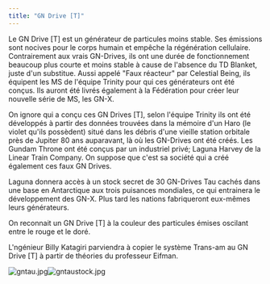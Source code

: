 ```yaml
---
title: "GN Drive [T]"
---
```


Le GN Drive [T] est un générateur de particules moins stable. Ses émissions sont nocives pour le corps humain et empêche la régénération cellulaire. Contrairement aux vrais GN-Drives, ils ont une durée de fonctionnement beaucoup plus courte et moins stable à cause de l'absence du TD Blanket, juste d'un substitue. Aussi appelé "Faux réacteur" par Celestial Being, ils équipent les MS de l'équipe Trinity pour qui ces générateurs ont été conçus. Ils auront été livrés également à la Fédération pour créer leur nouvelle série de MS, les GN-X.


On ignore qui a conçu ces GN Drives [T], selon l'équipe Trinity ils ont été développés à partir des données trouvées dans la mémoire d'un Haro (le violet qu'ils possèdent) situé dans les débris d'une vieille station orbitale près de Jupiter 80 ans auparavant, là où les GN-Drives ont été créés. Les Gundam Throne ont été conçus par un industriel privé; Laguna Harvey de la Linear Train Company. On suppose que c'est sa société qui a créé également ces faux GN Drives.


Laguna donnera accès à un stock secret de 30 GN-Drives Tau cachés dans une base en Antarctique aux trois puisances mondiales, ce qui entrainera le développement des GN-X. Plus tard les nations fabriqueront eux-mêmes leurs générateurs.


On reconnait un GN Drive [T] à la couleur des particules émises oscilant entre le rouge et le doré.


L'ngénieur Billy Katagiri parviendra à copier le système Trans-am au GN Drive [T] à partir de théories du professeur Eifman.


![gntau.jpg](/images/stories/saga/gundam00/tech/gntau.jpg "GN Drive Tau en fonctionnement")![gntaustock.jpg](/images/stories/saga/gundam00/tech/gntaustock.jpg "Un stock de GN Drive Tau caché en Antarctique")

